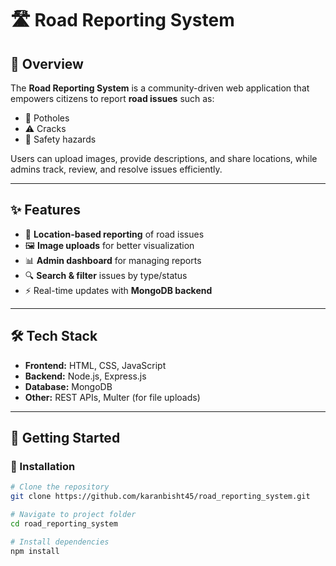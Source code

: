# 🛣️ Road Reporting System

## 📌 Overview
The **Road Reporting System** is a community-driven web application that empowers citizens to report **road issues** such as:
- 🚧 Potholes  
- ⚠️ Cracks  
- 🚦 Safety hazards  

Users can upload images, provide descriptions, and share locations, while admins track, review, and resolve issues efficiently.  

---

## ✨ Features
- 📍 **Location-based reporting** of road issues  
- 🖼️ **Image uploads** for better visualization  
- 📊 **Admin dashboard** for managing reports  
- 🔍 **Search & filter** issues by type/status  
- ⚡ Real-time updates with **MongoDB backend**  

---

## 🛠️ Tech Stack
- **Frontend:** HTML, CSS, JavaScript  
- **Backend:** Node.js, Express.js  
- **Database:** MongoDB  
- **Other:** REST APIs, Multer (for file uploads)  

---

## 🚀 Getting Started

### 🔧 Installation
```bash
# Clone the repository
git clone https://github.com/karanbisht45/road_reporting_system.git

# Navigate to project folder
cd road_reporting_system

# Install dependencies
npm install

